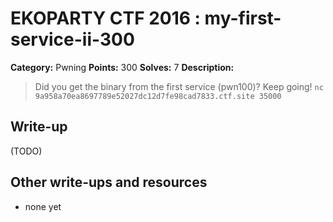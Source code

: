# EKOPARTY CTF 2016 : my-first-service-ii-300

**Category:** Pwning
**Points:** 300
**Solves:** 7
**Description:**

> Did you get the binary from the first service (pwn100)? Keep going!
`nc 9a958a70ea8697789e52027dc12d7fe98cad7833.ctf.site 35000`

## Write-up

(TODO)

## Other write-ups and resources

* none yet
